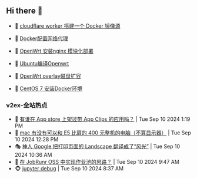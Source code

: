 ## Hi there 👋

<!--
**dkyg666/dkyg666** is a ✨ _special_ ✨ repository because its `README.md` (this file) appears on your GitHub profile.

Here are some ideas to get you started:

- 🔭 I’m currently working on ...
- 🌱 I’m currently learning ...
- 👯 I’m looking to collaborate on ...
- 🤔 I’m looking for help with ...
- 💬 Ask me about ...
- 📫 How to reach me: ...
- 😄 Pronouns: ...
- ⚡ Fun fact: ...
-->

<!-- BLOG-POST-LIST:START -->
- 🦩 [cloudflare worker 搭建一个 Docker 镜像源](http://blog.1996099.xyz/archives/cloudflare-worker-da-jian-yi-ge-docker-jing-xiang-zhan) 

- 🚦 [Docker配置网络代理](http://blog.1996099.xyz/archives/dockerpei-zhi-wang-luo-dai-li) 

- 🫶 [OpenWrt 安装nginx 模块化部署](http://blog.1996099.xyz/archives/openwrt-an-zhuang-nginx-mo-kuai-hua-bu-shu) 

- 🦄 [Ubuntu编译Openwrt](http://blog.1996099.xyz/archives/ubuntuzi-bian-yi-openwrt) 

- 🐻 [OpenWrt overlay磁盘扩容](http://blog.1996099.xyz/archives/openwrt-overlay) 

- 🤖 [CentOS 7 安装Docker环境](http://blog.1996099.xyz/archives/centos-docker) 
<!-- BLOG-POST-LIST:END -->

### v2ex-全站热点
<!-- v2ex:START -->
- 🥸 [有谁在 App store 上架过带 App Clips 的应用吗？](https://www.v2ex.com/t/1071789#reply0) | Tue Sep 10 2024 1:19 PM
- 🤗 [mac 有没有可以和 E5 比肩的 400 元整机的电脑（不算显示器）](https://www.v2ex.com/t/1071776#reply1) | Tue Sep 10 2024 12:28 PM
- 🎭 [神人 Google 把打印页面的 Landscape 翻译成了“风光”](https://www.v2ex.com/t/1071755#reply5) | Tue Sep 10 2024 10:36 AM
- 🥷 [在 JobRunr OSS 中实现作业池的思路？](https://www.v2ex.com/t/1071740#reply0) | Tue Sep 10 2024 9:47 AM
- 🐵 [jupyter debug](https://www.v2ex.com/t/1071709#reply1) | Tue Sep 10 2024 8:37 AM<!-- v2ex:END -->

